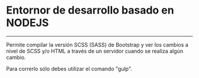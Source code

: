 # Entornor de desarrollo basado en NODEJS
---

Permite compilar la versión SCSS (SASS) de Bootstrap y ver los cambios a nivel de SCSS y/o HTML a través de un servidor cuando se realiza algún cambio.

Para correrlo sólo debes utilizar el comando "gulp".
